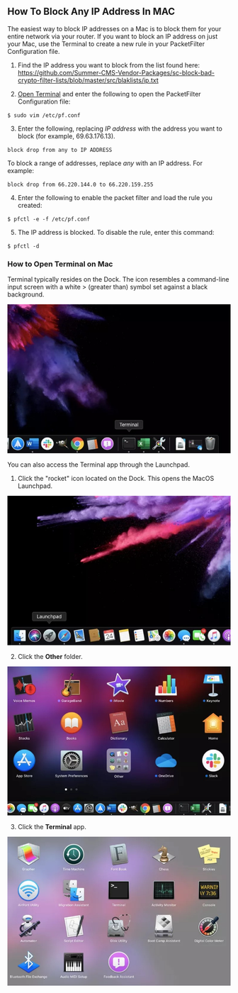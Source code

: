 ## How To Block Any IP Address In MAC

The easiest way to block IP addresses on a Mac is to block them for your entire network via your router. If you want to block an IP address on just your Mac, use the Terminal to create a new rule in your PacketFilter Configuration file.

1. Find the IP address you want to block from the list found here: https://github.com/Summer-CMS-Vendor-Packages/sc-block-bad-crypto-filter-lists/blob/master/src/blaklists/ip.txt

2. [Open Terminal](#how-to-open-terminal-on-mac) and enter the following to open the PacketFilter Configuration file:

```
$ sudo vim /etc/pf.conf
```

3. Enter the following, replacing *IP address* with the address you want to block (for example, 69.63.176.13).

```
block drop from any to IP ADDRESS
```

To block a range of addresses, replace *any* with an IP address. For example:

```
block drop from 66.220.144.0 to 66.220.159.255
```

4. Enter the following to enable the packet filter and load the rule you created:

```
$ pfctl -e -f /etc/pf.conf
```

5. The IP address is blocked. To disable the rule, enter this command:

```
$ pfctl -d
```

### How to Open Terminal on Mac

Terminal typically resides on the Dock. The icon resembles a command-line input screen with a white > (greater than) symbol set against a black background.

<p align="center"><img src="https://github.com/Summer-CMS-Vendor-Packages/sc-block-bad-crypto-filter-lists/blob/master/assets/images/mac/1.jpg" /></p>

You can also access the Terminal app through the Launchpad.

1. Click the "rocket" icon located on the Dock. This opens the MacOS Launchpad.

<p align="center"><img src="https://github.com/Summer-CMS-Vendor-Packages/sc-block-bad-crypto-filter-lists/blob/master/assets/images/mac/2.jpg" /></p>

2. Click the **Other** folder.

<p align="center"><img src="https://github.com/Summer-CMS-Vendor-Packages/sc-block-bad-crypto-filter-lists/blob/master/assets/images/mac/3.jpg" /></p>

3. Click the **Terminal** app.

<p align="center"><img src="https://github.com/Summer-CMS-Vendor-Packages/sc-block-bad-crypto-filter-lists/blob/master/assets/images/mac/4.jpg" /></p>
